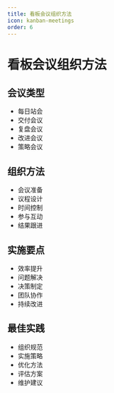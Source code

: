 ```yaml
---
title: 看板会议组织方法
icon: kanban-meetings
order: 6
---
```


# 看板会议组织方法

## 会议类型
- 每日站会
- 交付会议
- 复盘会议
- 改进会议
- 策略会议

## 组织方法
- 会议准备
- 议程设计
- 时间控制
- 参与互动
- 结果跟进

## 实施要点
- 效率提升
- 问题解决
- 决策制定
- 团队协作
- 持续改进

## 最佳实践
- 组织规范
- 实施策略
- 优化方法
- 评估方案
- 维护建议
